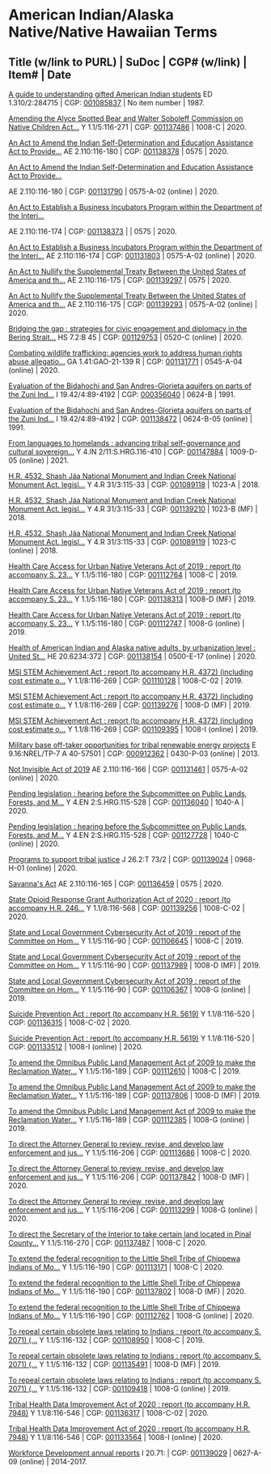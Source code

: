 # American Indian/Alaska Native/Native Hawaiian Terms

## Title (w/link to PURL) | SuDoc | CGP# (w/link) | Item# | Date

[A guide to understanding gifted American Indian students](https://catalog.gpo.gov)
ED 1.310/2:284715 | CGP: [001085837](https://catalog.gpo.gov/F/?func=direct&doc_number=001085837&local_base=GPO01PUB) | No item number | 1987.

[Amending the Alyce Spotted Bear and Walter Soboleff Commission on Native Children Act...](https://catalog.gpo.gov)
Y 1.1/5:116-271 | CGP: [001137486](https://catalog.gpo.gov/F/?func=direct&doc_number=001137486&local_base=GPO01PUB) | 1008-C | 2020.

[An Act to Amend the Indian Self-Determination and Education Assistance Act to Provide...](https://catalog.gpo.gov)
AE 2.110:116-180 | CGP: [001138378](https://catalog.gpo.gov/F/?func=direct&doc_number=001138378&local_base=GPO01PUB) | 0575 | 2020.

[An Act to Amend the Indian Self-Determination and Education Assistance Act to Provide...](https://purl.fdlp.gov/GPO/gpo146993)

AE 2.110:116-180 | CGP: [001131790](https://catalog.gpo.gov/F/?func=direct&doc_number=001131790&local_base=GPO01PUB) | 0575-A-02 (online) | 2020.

[An Act to Establish a Business Incubators Program within the Department of the Interi...](https://catalog.gpo.gov)

AE 2.110:116-174 | CGP: [001138373](https://catalog.gpo.gov/F/?func=direct&doc_number=001138373&local_base=GPO01PUB) | | 0575 | 2020.

[An Act to Establish a Business Incubators Program within the Department of the Interi...](https://purl.fdlp.gov/GPO/gpo147008)
AE 2.110:116-174 | CGP: [001131803](https://catalog.gpo.gov/F/?func=direct&doc_number=001131803&local_base=GPO01PUB) | 0575-A-02 (online) | 2020.

[An Act to Nullify the Supplemental Treaty Between the United States of America and th...](https://catalog.gpo.gov)
AE 2.110:116-175 | CGP: [001139297](https://catalog.gpo.gov/F/?func=direct&doc_number=001139297&local_base=GPO01PUB) | 0575 | 2020.

[An Act to Nullify the Supplemental Treaty Between the United States of America and th...](https://www.govinfo.gov/content/pkg/PLAW-116publ175/html/PLAW-116publ175.htm)
AE 2.110:116-175 | CGP: [001139293](https://catalog.gpo.gov/F/?func=direct&doc_number=001139293&local_base=GPO01PUB) | 0575-A-02 (online) | 2020.

[Bridging the gap : strategies for civic engagement and diplomacy in the Bering Strait...](https://purl.fdlp.gov/GPO/gpo145541)
HS 7.2:B 45 | CGP: [001129753](https://catalog.gpo.gov/F/?func=direct&doc_number=001129753&local_base=GPO01PUB) | 0520-C (online) | 2020.

[Combating wildlife trafficking: agencies work to address human rights abuse allegatio...](https://purl.fdlp.gov/GPO/gpo146909)
GA 1.41:GAO-21-139 R | CGP: [001131771](https://catalog.gpo.gov/F/?func=direct&doc_number=001131771&local_base=GPO01PUB) | 0545-A-04 (online) | 2020.

[Evaluation of the Bidahochi and San Andres-Glorieta aquifers on parts of the Zuni Ind...](https://catalog.gpo.gov)
I 19.42/4:89-4192 | CGP: [000356040](https://catalog.gpo.gov/F/?func=direct&doc_number=000356040&local_base=GPO01PUB) | 0624-B | 1991.

[Evaluation of the Bidahochi and San Andres-Glorieta aquifers on parts of the Zuni Ind...](https://purl.fdlp.gov/GPO/gpo151745)
I 19.42/4:89-4192 | CGP: [001138472](https://catalog.gpo.gov/F/?func=direct&doc_number=001138472&local_base=GPO01PUB) | 0624-B-05 (online) | 1991.

[From languages to homelands : advancing tribal self-governance and cultural sovereign...](https://purl.fdlp.gov/GPO/gpo153646)
Y 4.IN 2/11:S.HRG.116-410 | CGP: [001147884](https://catalog.gpo.gov/F/?func=direct&doc_number=001147884&local_base=GPO01PUB) | 1009-D-05 (online) | 2021.

[H.R. 4532, Shash Jáa National Monument and Indian Creek National Monument Act. legisl...](https://catalog.gpo.gov)
Y 4.R 31/3:115-33 | CGP: [001089118](https://catalog.gpo.gov/F/?func=direct&doc_number=001089118&local_base=GPO01PUB) | 1023-A | 2018.

[H.R. 4532, Shash Jáa National Monument and Indian Creek National Monument Act. legisl...](https://catalog.gpo.gov)
Y 4.R 31/3:115-33 | CGP: [001139210](https://catalog.gpo.gov/F/?func=direct&doc_number=001139210&local_base=GPO01PUB) | 1023-B (MF) | 2018.

[H.R. 4532, Shash Jáa National Monument and Indian Creek National Monument Act. legisl...](https://purl.fdlp.gov/GPO/gpo112110)
Y 4.R 31/3:115-33 | CGP: [001089119](https://catalog.gpo.gov/F/?func=direct&doc_number=001089119&local_base=GPO01PUB) | 1023-C (online) | 2018.

[Health Care Access for Urban Native Veterans Act of 2019 : report (to accompany S. 23...](https://catalog.gpo.gov)
Y 1.1/5:116-180 | CGP: [001112764](https://catalog.gpo.gov/F/?func=direct&doc_number=001112764&local_base=GPO01PUB) | 1008-C | 2019.

[Health Care Access for Urban Native Veterans Act of 2019 : report (to accompany S. 23...](https://catalog.gpo.gov)
Y 1.1/5:116-180 | CGP: [001138313](https://catalog.gpo.gov/F/?func=direct&doc_number=001138313&local_base=GPO01PUB) | 1008-D (MF) | 2019.

[Health Care Access for Urban Native Veterans Act of 2019 : report (to accompany S. 23...](https://purl.fdlp.gov/GPO/gpo130533)
Y 1.1/5:116-180 | CGP: [001112747](https://catalog.gpo.gov/F/?func=direct&doc_number=001112747&local_base=GPO01PUB) | 1008-G (online) | 2019.

[Health of American Indian and Alaska native adults, by urbanization level : United St...](https://purl.fdlp.gov/GPO/gpo152389)
HE 20.6234:372 | CGP: [001138154](https://catalog.gpo.gov/F/?func=direct&doc_number=001138154&local_base=GPO01PUB) | 0500-E-17 (online) | 2020.

[MSI STEM Achievement Act : report (to accompany H.R. 4372) (including cost estimate o...](https://catalog.gpo.gov)
Y 1.1/8:116-269 | CGP: [001110128](https://catalog.gpo.gov/F/?func=direct&doc_number=001110128&local_base=GPO01PUB) | 1008-C-02 | 2019.

[MSI STEM Achievement Act : report (to accompany H.R. 4372) (including cost estimate o...](https://catalog.gpo.gov)
Y 1.1/8:116-269 | CGP: [001139276](https://catalog.gpo.gov/F/?func=direct&doc_number=001139276&local_base=GPO01PUB) | 1008-D (MF) | 2019.

[MSI STEM Achievement Act : report (to accompany H.R. 4372) (including cost estimate o...](https://purl.fdlp.gov/GPO/gpo128086)
Y 1.1/8:116-269 | CGP: [001109395](https://catalog.gpo.gov/F/?func=direct&doc_number=001109395&local_base=GPO01PUB) | 1008-I (online) | 2019.

[Military base off-taker opportunities for tribal renewable energy projects](https://purl.fdlp.gov/GPO/gpo152435)
E 9.16:NREL/TP-7 A 40-57501 | CGP: [000912362](https://catalog.gpo.gov/F/?func=direct&doc_number=000912362&local_base=GPO01PUB) | 0430-P-03 (online) | 2013.

[Not Invisible Act of 2019](https://www.govinfo.gov/content/pkg/PLAW-116publ166/html/PLAW-116publ166.htm)
AE 2.110:116-166 | CGP: [001131461](https://catalog.gpo.gov/F/?func=direct&doc_number=001131461&local_base=GPO01PUB) | 0575-A-02 (online) | 2020.

[Pending legislation : hearing before the Subcommittee on Public Lands, Forests, and M...](https://catalog.gpo.gov)
Y 4.EN 2:S.HRG.115-528 | CGP: [001136040](https://catalog.gpo.gov/F/?func=direct&doc_number=001136040&local_base=GPO01PUB) | 1040-A | 2020.

[Pending legislation : hearing before the Subcommittee on Public Lands, Forests, and M...](https://purl.fdlp.gov/GPO/gpo143649)
Y 4.EN 2:S.HRG.115-528 | CGP: [001127728](https://catalog.gpo.gov/F/?func=direct&doc_number=001127728&local_base=GPO01PUB) | 1040-C (online) | 2020.

[Programs to support tribal justice](https://purl.fdlp.gov/GPO/gpo153301)
J 26.2:T 73/2 | CGP: [001139024](https://catalog.gpo.gov/F/?func=direct&doc_number=001139024&local_base=GPO01PUB) | 0968-H-01 (online) | 2020.

[Savanna's Act](https://catalog.gpo.gov)
AE 2.110:116-165 | CGP: [001136459](https://catalog.gpo.gov/F/?func=direct&doc_number=001136459&local_base=GPO01PUB) | 0575 | 2020.

[State Opioid Response Grant Authorization Act of 2020 : report (to accompany H.R. 246...](https://catalog.gpo.gov)
Y 1.1/8:116-568 | CGP: [001139256](https://catalog.gpo.gov/F/?func=direct&doc_number=001139256&local_base=GPO01PUB) | 1008-C-02 | 2020.

[State and Local Government Cybersecurity Act of 2019 : report of the Committee on Hom...](https://catalog.gpo.gov)
Y 1.1/5:116-90 | CGP: [001106645](https://catalog.gpo.gov/F/?func=direct&doc_number=001106645&local_base=GPO01PUB) | 1008-C | 2019.

[State and Local Government Cybersecurity Act of 2019 : report of the Committee on Hom...](https://catalog.gpo.gov)
Y 1.1/5:116-90 | CGP: [001137989](https://catalog.gpo.gov/F/?func=direct&doc_number=001137989&local_base=GPO01PUB) | 1008-D (MF) | 2019.

[State and Local Government Cybersecurity Act of 2019 : report of the Committee on Hom...](https://purl.fdlp.gov/GPO/gpo125718)
Y 1.1/5:116-90 | CGP: [001106367](https://catalog.gpo.gov/F/?func=direct&doc_number=001106367&local_base=GPO01PUB) | 1008-G (online) | 2019.

[Suicide Prevention Act : report (to accompany H.R. 5619)](https://catalog.gpo.gov)
Y 1.1/8:116-520 | CGP: [001136315](https://catalog.gpo.gov/F/?func=direct&doc_number=001136315&local_base=GPO01PUB) | 1008-C-02 | 2020.

[Suicide Prevention Act : report (to accompany H.R. 5619)](https://purl.fdlp.gov/GPO/gpo148360)
Y 1.1/8:116-520 | CGP: [001133512](https://catalog.gpo.gov/F/?func=direct&doc_number=001133512&local_base=GPO01PUB) | 1008-I (online) | 2020.

[To amend the Omnibus Public Land Management Act of 2009 to make the Reclamation Water...](https://catalog.gpo.gov)
Y 1.1/5:116-189 | CGP: [001112610](https://catalog.gpo.gov/F/?func=direct&doc_number=001112610&local_base=GPO01PUB) | 1008-C | 2019.

[To amend the Omnibus Public Land Management Act of 2009 to make the Reclamation Water...](https://catalog.gpo.gov)
Y 1.1/5:116-189 | CGP: [001137806](https://catalog.gpo.gov/F/?func=direct&doc_number=001137806&local_base=GPO01PUB) | 1008-D (MF) | 2019.

[To amend the Omnibus Public Land Management Act of 2009 to make the Reclamation Water...](https://purl.fdlp.gov/GPO/gpo130210)
Y 1.1/5:116-189 | CGP: [001112385](https://catalog.gpo.gov/F/?func=direct&doc_number=001112385&local_base=GPO01PUB) | 1008-G (online) | 2019.

[To direct the Attorney General to review, revise, and develop law enforcement and jus...](https://catalog.gpo.gov)
Y 1.1/5:116-206 | CGP: [001113686](https://catalog.gpo.gov/F/?func=direct&doc_number=001113686&local_base=GPO01PUB) | 1008-C | 2020.

[To direct the Attorney General to review, revise, and develop law enforcement and jus...](https://catalog.gpo.gov)
Y 1.1/5:116-206 | CGP: [001137842](https://catalog.gpo.gov/F/?func=direct&doc_number=001137842&local_base=GPO01PUB) | 1008-D (MF) | 2020.

[To direct the Attorney General to review, revise, and develop law enforcement and jus...](https://purl.fdlp.gov/GPO/gpo130955)
Y 1.1/5:116-206 | CGP: [001113299](https://catalog.gpo.gov/F/?func=direct&doc_number=001113299&local_base=GPO01PUB) | 1008-G (online) | 2020.

[To direct the Secretary of the Interior to take certain land located in Pinal County...](https://catalog.gpo.gov)
Y 1.1/5:116-270 | CGP: [001137487](https://catalog.gpo.gov/F/?func=direct&doc_number=001137487&local_base=GPO01PUB) | 1008-C | 2020.

[To extend the federal recognition to the Little Shell Tribe of Chippewa Indians of Mo...](https://catalog.gpo.gov)
Y 1.1/5:116-190 | CGP: [001113171](https://catalog.gpo.gov/F/?func=direct&doc_number=001113171&local_base=GPO01PUB) | 1008-C | 2020.

[To extend the federal recognition to the Little Shell Tribe of Chippewa Indians of Mo...](https://catalog.gpo.gov)
Y 1.1/5:116-190 | CGP: [001137802](https://catalog.gpo.gov/F/?func=direct&doc_number=001137802&local_base=GPO01PUB) | 1008-D (MF) | 2020.

[To extend the federal recognition to the Little Shell Tribe of Chippewa Indians of Mo...](https://purl.fdlp.gov/GPO/gpo130561)
Y 1.1/5:116-190 | CGP: [001112762](https://catalog.gpo.gov/F/?func=direct&doc_number=001112762&local_base=GPO01PUB) | 1008-G (online) | 2020.

[To repeal certain obsolete laws relating to Indians : report (to accompany S. 2071) (...](https://catalog.gpo.gov)
Y 1.1/5:116-132 | CGP: [001108950](https://catalog.gpo.gov/F/?func=direct&doc_number=001108950&local_base=GPO01PUB) | 1008-C | 2019.

[To repeal certain obsolete laws relating to Indians : report (to accompany S. 2071) (...](https://catalog.gpo.gov)
Y 1.1/5:116-132 | CGP: [001135491](https://catalog.gpo.gov/F/?func=direct&doc_number=001135491&local_base=GPO01PUB) | 1008-D (MF) | 2019.

[To repeal certain obsolete laws relating to Indians : report (to accompany S. 2071) (...](https://purl.fdlp.gov/GPO/gpo128097)
Y 1.1/5:116-132 | CGP: [001109418](https://catalog.gpo.gov/F/?func=direct&doc_number=001109418&local_base=GPO01PUB) | 1008-G (online) | 2019.

[Tribal Health Data Improvement Act of 2020 : report (to accompany H.R. 7948)](https://catalog.gpo.gov)
Y 1.1/8:116-546 | CGP: [001136317](https://catalog.gpo.gov/F/?func=direct&doc_number=001136317&local_base=GPO01PUB) | 1008-C-02 | 2020.

[Tribal Health Data Improvement Act of 2020 : report (to accompany H.R. 7948)](https://purl.fdlp.gov/GPO/gpo148430)
Y 1.1/8:116-546 | CGP: [001133564](https://catalog.gpo.gov/F/?func=direct&doc_number=001133564&local_base=GPO01PUB) | 1008-I (online) | 2020.

[Workforce Development annual reports](https://purl.fdlp.gov/GPO/gpo152221)
I 20.71: | CGP: [001139029](https://catalog.gpo.gov/F/?func=direct&doc_number=001139029&local_base=GPO01PUB) | 0627-A-09 (online) | 2014-2017.

